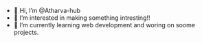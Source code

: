 - 👋 Hi, I’m @Atharva-hub
- 👀 I’m interested in making something intresting!!
- 🌱 I’m currently learning web development and woring on soome projects.

<!---
Atharva-hub/Atharva-hub is a ✨ special ✨ repository because its `README.md` (this file) appears on your GitHub profile.
You can click the Preview link to take a look at your changes.
--->
